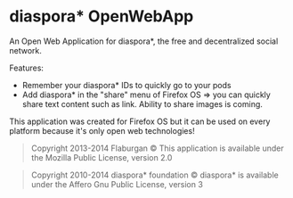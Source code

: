 diaspora* OpenWebApp
===============

An Open Web Application for diaspora*, the free and decentralized social network.

Features:
 * Remember your diaspora* IDs to quickly go to your pods
 * Add diaspora* in the "share" menu of Firefox OS => you can quickly share text content such as link. Ability to share images is coming.

This application was created for Firefox OS but it can be used on every platform because it's only open web technologies!

>Copyright 2013-2014 Flaburgan ©
>This application is available under the Mozilla Public License, version 2.0

>Copyright 2010-2014 diaspora* foundation ©
>diaspora* is available under the Affero Gnu Public License, version 3
